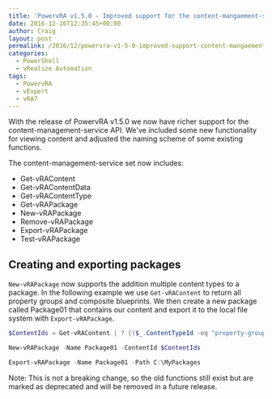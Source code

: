 ```yaml
---
title: 'PowervRA v1.5.0 - Improved support for the content-mangaement-service API'
date: 2016-12-16T12:35:45+00:00
author: Craig
layout: post
permalink: /2016/12/powervra-v1-5-0-improved-support-content-mangaement-service-api.html
categories:
  - PowerShell
  - vRealize Automation
tags:
  - PowervRA
  - vExpert
  - vRA7
---
```

With the release of PowervRA v1.5.0 we now have richer support for the content-management-service API. We've included some new functionality for viewing content and adjusted the naming scheme of some existing functions.

<!--more-->

The content-management-service set now includes:

* Get-vRAContent
* Get-vRAContentData
* Get-vRAContentType
* Get-vRAPackage
* New-vRAPackage
* Remove-vRAPackage
* Export-vRAPackage
* Test-vRAPackage

## Creating and exporting packages

`New-vRAPackage` now supports the addition multiple content types to a package. In the following example we use `Get-vRAContent` to return all property groups and composite blueprints. We then create a new package called Package01 that contains our content and export it to the local file system with `Export-vRAPackage`.

```powershell
$ContentIds = Get-vRAContent | ? {($_.ContentTypeId -eq "property-group") -or ($_.ContentTypeId -eq "composite-blueprint")} | Select-Object -ExpandProperty Id

New-vRAPackage -Name Package01 -ContentId $ContentIds

Export-vRAPackage -Name Package01 -Path C:\MyPackages
```

Note: This is not a breaking change, so the old functions still exist but are marked as deprecated and will be removed in a future release.
